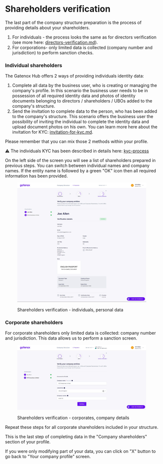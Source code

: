 # Shareholders verification

The last part of the company structure preparation is the process of providing details about your shareholders.

1. For individuals - the process looks the same as for directors verification (see more here: [directors-verification.md](../add-edit-directors/directors-verification.md "mention")).
2. For corporations- only limited data is collected (company number and jurisdiction) to perform sanction checks.

### Individual shareholders

The Gatenox Hub offers 2 ways of providing individuals identity data:

1. Complete all data by the business user, who is creating or managing the company's profile. In this scenario the business user needs to be in possession of all required identity data and photos of identity documents belonging to directors / shareholders / UBOs added to the company's structure.
2. Send the invitation to complete data to the person, who has been added to the company's structure. This scenario offers the business user the possibility of inviting the individual to complete the identity data and upload document photos on his own. You can learn more here about the invitation for KYC: [invitation-for-kyc.md](../../i-received-email-from-gatenox/invitation-for-kyc.md "mention").

Please remember that you can mix those 2 methods within your profile.

:warning: The individuals KYC has been described in details here: [kyc-process](../../kyc-process/ "mention")

On the left side of the screen you will see a list of shareholders prepared in previous steps. You can switch between individual names and company names. If the entity name is followed by a green "OK" icon then all required information has been provided.

<figure><img src="../../../.gitbook/assets/cs_verif_individual.png" alt="Shareholders verification - individuals, personal data"><figcaption><p>Shareholders verification - individuals, personal data</p></figcaption></figure>

### Corporate shareholders

For corporate shareholders only limited data is collected: company number and jurisdiction. This data allows us to perform a sanction screen.

<figure><img src="../../../.gitbook/assets/cs_corporate_verification (1).png" alt="Shareholders verification - corporates, company details"><figcaption><p>Shareholders verification - corporates, company details</p></figcaption></figure>

Repeat these steps for all corporate shareholders included in your structure.

This is the last step of completing data in the "Company shareholders" section of your profile.&#x20;

If you were only modifying part of your data, you can click on "X" button to go back to "Your company profile" screen.
